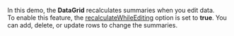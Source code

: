 In&nbsp;this demo, the **DataGrid** recalculates summaries when you edit data. To&nbsp;enable this feature, the [recalculateWhileEditing](/Documentation/ApiReference/UI_Widgets/dxDataGrid/Configuration/summary/#recalculateWhileEditing) option is&nbsp;set to&nbsp;**true**. You can add, delete, or&nbsp;update rows to&nbsp;change the summaries.